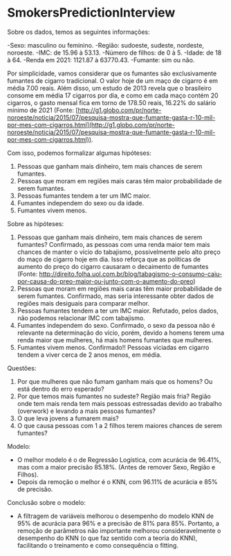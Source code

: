 # SmokersPredictionInterview
Sobre os dados, temos as seguintes informações:

-Sexo: masculino ou feminino.
-Região: sudoeste, sudeste, nordeste, noroeste.
-IMC: de 15.96 à 53.13.
-Número de filhos: de 0 à 5.
-Idade: de 18 à 64.
-Renda em 2021: 1121.87 à 63770.43.
-Fumante: sim ou não.

Por simplicidade, vamos considerar que os fumantes são exclusivamente fumantes de cigarro tradicional. O valor hoje de um maço de cigarro é em média 7.00 reais. Além disso, um estudo de 2013 revela que o brasileiro consome em média 17 cigarros por dia, e como em cada maço contém 20 cigarros, o gasto mensal fica em torno de 178.50 reais, 16.22% do salário mínimo de 2021 (Fonte: [http://g1.globo.com/pr/norte-noroeste/noticia/2015/07/pesquisa-mostra-que-fumante-gasta-r-10-mil-por-mes-com-cigarros.html](http://g1.globo.com/pr/norte-noroeste/noticia/2015/07/pesquisa-mostra-que-fumante-gasta-r-10-mil-por-mes-com-cigarros.html)).

Com isso, podemos formalizar algumas hipóteses:

1) Pessoas que ganham mais dinheiro, tem mais chances de serem fumantes.
2) Pessoas que moram em regiões mais caras têm maior probabilidade de serem fumantes.
3) Pessoas fumantes tendem a ter um IMC maior.
4) Fumantes independem do sexo ou da idade.
5) Fumantes vivem menos.


Sobre as hipóteses:

1) Pessoas que ganham mais dinheiro, tem mais chances de serem fumantes?
    Confirmado, as pessoas com uma renda maior tem mais chances de manter o vício do tabajismo, possivelmente pelo alto preço do maço de cigarro hoje em dia. Isso reforça que as políticas de aumento do preço do cigarro causaram o decaimento de fumantes (Fonte: http://direito.folha.uol.com.br/blog/tabagismo-o-consumo-caiu-por-causa-do-preo-maior-ou-junto-com-o-aumento-do-preo)
2) Pessoas que moram em regiões mais caras têm maior probabilidade de serem fumantes.
    Confirmado, mas seria interessante obter dados de regiões mais desiguais para comparar melhor.
3) Pessoas fumantes tendem a ter um IMC maior.
    Refutado, pelos dados, não podemos relacionar IMC com tabajismo.
4) Fumantes independem do sexo.
    Confirmado, o sexo da pessoa não é relevante na determinação do vício, porém, devido a homens terem uma renda maior que mulheres, há mais homens fumantes que mulheres.
5) Fumantes vivem menos.
    Confirmado!! Pessoas viciadas em cigarro tendem a viver cerca de 2 anos menos, em média.

Questões:

1) Por que mulheres que não fumam ganham mais que os homens? Ou está dentro do erro esperado?
2) Por que temos mais fumantes no sudeste? Região mais fria? Região onde tem mais renda tem mais pessoas estressadas devido ao trabalho (overwork) e levando a mais pessoas fumantes?
3) O que leva jovens a fumarem mais?
4) O que causa pessoas com 1 a 2 filhos terem maiores chances de serem fumantes?

Modelo:
 - O melhor modelo é o de Regressão Logística, com acurácia de 96.41%, mas com a maior precisão 85.18%. (Antes de remover Sexo, Região e Filhos).
 - Depois da remoção o melhor é o KNN, com 96.11% de acurácia e 85% de precisão.

Conclusão sobre o modelo:
- A filtragem de variáveis melhorou o desempenho do modelo KNN de 95% de acurácia para 96% e a precisão de 81% para 85%. Portanto, a remoção de parâmetros não importante melhorou consideravelmente o desempenho do KNN (o que faz sentido com a teoria do KNN), facilitando o treinamento e como consequência o fitting.
